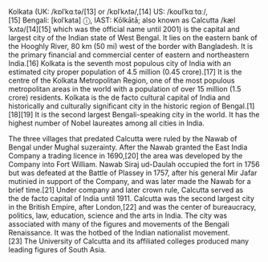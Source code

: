 Kolkata (UK: /kɒlˈkɑːtə/[13] or /kɒlˈkʌtə/,[14] US: /koʊlˈkɑːtɑː/,[15] Bengali: [kolˈkata] ⓘ, IAST: Kōlkātā; also known as Calcutta /kælˈkʌtə/[14][15] which was the official name until 2001) is the capital and largest city of the Indian state of West Bengal. It lies on the eastern bank of the Hooghly River, 80 km (50 mi) west of the border with Bangladesh. It is the primary financial and commercial center of eastern and northeastern India.[16] Kolkata is the seventh most populous city of India with an estimated city proper population of 4.5 million (0.45 crore).[17] It is the centre of the Kolkata Metropolitan Region, one of the most populous metropolitan areas in the world with a population of over 15 million (1.5 crore) residents. Kolkata is the de facto cultural capital of India and historically and culturally significant city in the historic region of Bengal.[1][18][19] It is the second largest Bengali-speaking city in the world. It has the highest number of Nobel laureates among all cities in India.

The three villages that predated Calcutta were ruled by the Nawab of Bengal under Mughal suzerainty. After the Nawab granted the East India Company a trading licence in 1690,[20] the area was developed by the Company into Fort William. Nawab Siraj ud-Daulah occupied the fort in 1756 but was defeated at the Battle of Plassey in 1757, after his general Mir Jafar mutinied in support of the Company, and was later made the Nawab for a brief time.[21] Under company and later crown rule, Calcutta served as the de facto capital of India until 1911. Calcutta was the second largest city in the British Empire, after London,[22] and was the center of bureaucracy, politics, law, education, science and the arts in India. The city was associated with many of the figures and movements of the Bengali Renaissance. It was the hotbed of the Indian nationalist movement.[23] The University of Calcutta and its affiliated colleges produced many leading figures of South Asia.